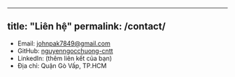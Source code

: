 
---
title: "Liên hệ"
permalink: /contact/
---

- Email: [johnpak7849@gmail.com](mailto:johnpak7849@gmail.com)
- GitHub: [nguyenngocchuong-cntt](https://github.com/nguyenngocchuong-cntt)
- LinkedIn: (thêm liên kết của bạn)
- Địa chỉ: Quận Gò Vấp, TP.HCM
